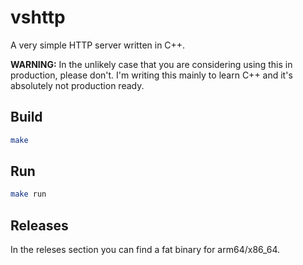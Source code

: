 # vshttp

A very simple HTTP server written in C++.

**WARNING:** In the unlikely case that you are considering using this in production, please don't. I'm writing this mainly to learn C++ and it's absolutely not production ready.

## Build

```sh
make
```

## Run

```sh
make run
```

## Releases

In the releses section you can find a fat binary for arm64/x86_64.
